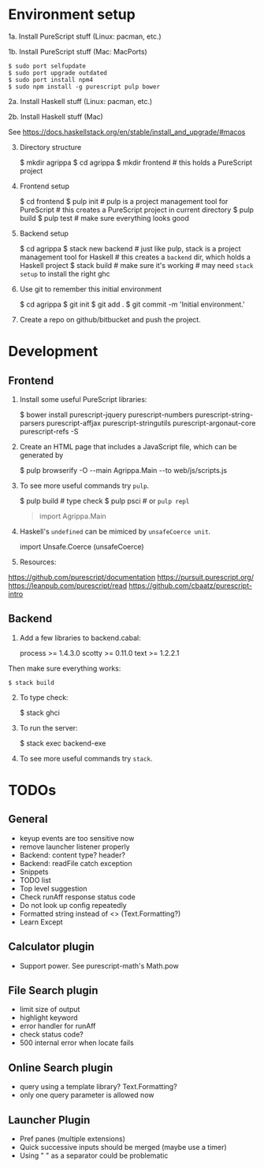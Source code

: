 # Environment setup

1a. Install PureScript stuff (Linux: pacman, etc.)

1b. Install PureScript stuff (Mac: MacPorts)

    $ sudo port selfupdate
    $ sudo port upgrade outdated
    $ sudo port install npm4
    $ sudo npm install -g purescript pulp bower

2a. Install Haskell stuff (Linux: pacman, etc.)

2b. Install Haskell stuff (Mac)

See https://docs.haskellstack.org/en/stable/install_and_upgrade/#macos

3. Directory structure

    $ mkdir agrippa
    $ cd agrippa
    $ mkdir frontend            # this holds a PureScript project

4. Frontend setup

    $ cd frontend
    $ pulp init     # pulp is a project management tool for PureScript
                    # this creates a PureScript project in current directory
    $ pulp build
    $ pulp test     # make sure everything looks good

5. Backend setup

    $ cd agrippa
    $ stack new backend         # just like pulp, stack is a project management tool for Haskell
                                # this creates a `backend` dir, which holds a Haskell project
    $ stack build               # make sure it's working
                                # may need `stack setup` to install the right ghc

6. Use git to remember this initial environment

    $ cd agrippa
    $ git init
    $ git add .
    $ git commit -m 'Initial environment.'

7. Create a repo on github/bitbucket and push the project.

# Development

## Frontend

1. Install some useful PureScript libraries:

    $ bower install purescript-jquery purescript-numbers purescript-string-parsers purescript-affjax purescript-stringutils purescript-argonaut-core purescript-refs -S

2. Create an HTML page that includes a JavaScript file, which can be generated by

    $ pulp browserify -O --main Agrippa.Main --to web/js/scripts.js

3. To see more useful commands try `pulp`.

    $ pulp build    # type check
    $ pulp psci     # or `pulp repl`
    > import Agrippa.Main

4. Haskell's `undefined` can be mimiced by `unsafeCoerce unit`.

    import Unsafe.Coerce (unsafeCoerce)

5. Resources:

https://github.com/purescript/documentation
https://pursuit.purescript.org/
https://leanpub.com/purescript/read
https://github.com/cbaatz/purescript-intro

## Backend

1. Add a few libraries to  backend.cabal:

    process >= 1.4.3.0
    scotty >= 0.11.0
    text >= 1.2.2.1

Then make sure everything works:

    $ stack build

2. To type check:

    $ stack ghci

3. To run the server:

    $ stack exec backend-exe

4. To see more useful commands try `stack`.

# TODOs

## General

- keyup events are too sensitive now
- remove launcher listener properly
- Backend: content type?  header?
- Backend: readFile catch exception
- Snippets
- TODO list
- Top level suggestion
- Check runAff response status code
- Do not look up config repeatedly
- Formatted string instead of <> (Text.Formatting?)
- Learn Except

## Calculator plugin

- Support power.  See purescript-math's Math.pow

## File Search plugin

- limit size of output
- highlight keyword
- error handler for runAff
- check status code?
- 500 internal error when locate fails

## Online Search plugin

- query using a template library?  Text.Formatting?
- only one query parameter is allowed now

## Launcher Plugin

- Pref panes (multiple extensions)
- Quick successive inputs should be merged (maybe use a timer)
- Using " " as a separator could be problematic
